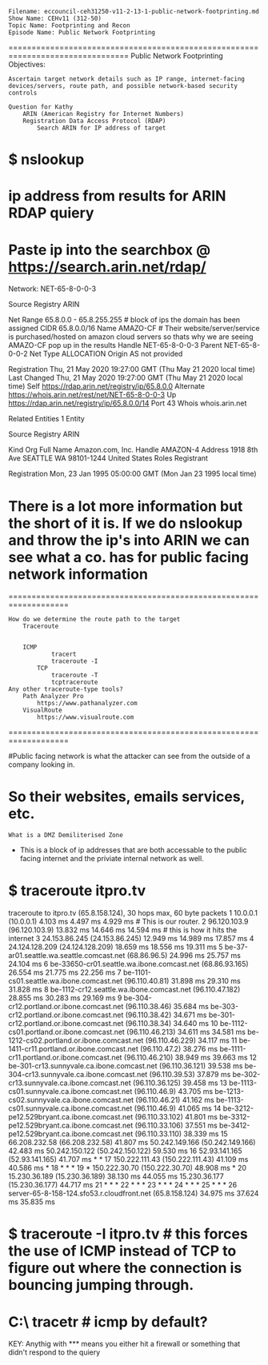     Filename: eccouncil-ceh31250-v11-2-13-1-public-network-footprinting.md
    Show Name: CEHv11 (312-50)
    Topic Name: Footprinting and Recon
    Episode Name: Public Network Footprinting

================================================================================
Public Network Footprinting
Objectives:

    Ascertain target network details such as IP range, internet-facing devices/servers, route path, and possible network-based security controls

    Question for Kathy
        ARIN (American Registry for Internet Numbers)
        Registration Data Access Protocol (RDAP)
            Search ARIN for IP address of target
# $ nslookup
# ip address from results for ARIN RDAP quiery

# Paste ip into the searchbox @ https://search.arin.net/rdap/


Network: NET-65-8-0-0-3

Source Registry
    ARIN

Net Range
    65.8.0.0 - 65.8.255.255     # block of ips the domain has been assigned
CIDR
    65.8.0.0/16
Name
    AMAZO-CF                  # Their website/server/service is purchased/hosted on amazon cloud servers so thats why we are seeing AMAZO-CF pop up in the results
Handle
    NET-65-8-0-0-3
Parent
    NET-65-8-0-0-2
Net Type
    ALLOCATION
Origin AS
    not provided

Registration
    Thu, 21 May 2020 19:27:00 GMT (Thu May 21 2020 local time) 
Last Changed
    Thu, 21 May 2020 19:27:00 GMT (Thu May 21 2020 local time) 
Self
    https://rdap.arin.net/registry/ip/65.8.0.0
Alternate
    https://whois.arin.net/rest/net/NET-65-8-0-0-3
Up
    https://rdap.arin.net/registry/ip/65.8.0.0/14
Port 43 Whois
    whois.arin.net

Related Entities
1 Entity

Source Registry
    ARIN

Kind
    Org
Full Name
    Amazon.com, Inc.
Handle
    AMAZON-4
Address
    1918 8th Ave
    SEATTLE
    WA
    98101-1244
    United States
Roles
    Registrant

Registration
    Mon, 23 Jan 1995 05:00:00 GMT (Mon Jan 23 1995 local time) 

# There is a lot more information but the short of it is. If we do nslookup and throw the ip's into ARIN we can see what a co. has for public facing network information
 
===================================================================

	How do we determine the route path to the target
        Traceroute
 

		ICMP
                tracert
                traceroute -I
            TCP
                traceroute -T
                tcptraceroute
    Any other traceroute-type tools?
        Path Analyzer Pro
            https://www.pathanalyzer.com
        VisualRoute
            https://www.visualroute.com
===================================================================

#Public facing network is what the attacker can see from the outside of a company looking in.
	
# So their websites, emails services, etc.

	What is a DMZ Demiliterised Zone
- This is a block of ip addresses that are both accessable to the 
 public facing internet and the priviate internal network as well.



# $ traceroute itpro.tv 
 traceroute to itpro.tv (65.8.158.124), 30 hops max, 60 byte packets
 1  10.0.0.1 (10.0.0.1)  4.103 ms  4.497 ms  4.929 ms   # This is our router. 
 2  96.120.103.9 (96.120.103.9)  13.832 ms  14.646 ms  14.594 ms     # this is how it hits the internet
 3  24.153.86.245 (24.153.86.245)  12.949 ms  14.989 ms  17.857 ms
 4  24.124.128.209 (24.124.128.209)  18.659 ms  18.556 ms  19.311 ms
 5  be-37-ar01.seattle.wa.seattle.comcast.net (68.86.96.5)  24.996 ms  25.757 ms  24.104 ms
 6  be-33650-cr01.seattle.wa.ibone.comcast.net (68.86.93.165)  26.554 ms  21.775 ms  22.256 ms
 7  be-1101-cs01.seattle.wa.ibone.comcast.net (96.110.40.81)  31.898 ms  29.310 ms  31.828 ms
 8  be-1112-cr12.seattle.wa.ibone.comcast.net (96.110.47.182)  28.855 ms  30.283 ms  29.169 ms
 9  be-304-cr12.portland.or.ibone.comcast.net (96.110.38.46)  35.684 ms be-303-cr12.portland.or.ibone.comcast.net (96.110.38.42)  34.671 ms be-301-cr12.portland.or.ibone.comcast.net (96.110.38.34)  34.640 ms
10  be-1112-cs01.portland.or.ibone.comcast.net (96.110.46.213)  34.611 ms  34.581 ms be-1212-cs02.portland.or.ibone.comcast.net (96.110.46.229)  34.117 ms
11  be-1411-cr11.portland.or.ibone.comcast.net (96.110.47.2)  38.276 ms be-1111-cr11.portland.or.ibone.comcast.net (96.110.46.210)  38.949 ms  39.663 ms
12  be-301-cr13.sunnyvale.ca.ibone.comcast.net (96.110.36.121)  39.538 ms be-304-cr13.sunnyvale.ca.ibone.comcast.net (96.110.39.53)  37.879 ms be-302-cr13.sunnyvale.ca.ibone.comcast.net (96.110.36.125)  39.458 ms
13  be-1113-cs01.sunnyvale.ca.ibone.comcast.net (96.110.46.9)  43.705 ms be-1213-cs02.sunnyvale.ca.ibone.comcast.net (96.110.46.21)  41.162 ms be-1113-cs01.sunnyvale.ca.ibone.comcast.net (96.110.46.9)  41.065 ms
14  be-3212-pe12.529bryant.ca.ibone.comcast.net (96.110.33.102)  41.801 ms be-3312-pe12.529bryant.ca.ibone.comcast.net (96.110.33.106)  37.551 ms be-3412-pe12.529bryant.ca.ibone.comcast.net (96.110.33.110)  38.339 ms
15  66.208.232.58 (66.208.232.58)  41.807 ms 50.242.149.166 (50.242.149.166)  42.483 ms 50.242.150.122 (50.242.150.122)  59.530 ms
16  52.93.141.165 (52.93.141.165)  41.707 ms * *
17  150.222.111.43 (150.222.111.43)  41.109 ms  40.586 ms *
18  * * *
19  * 150.222.30.70 (150.222.30.70)  48.908 ms *
20  15.230.36.189 (15.230.36.189)  38.130 ms  44.055 ms 15.230.36.177 (15.230.36.177)  44.717 ms
21  * * *
22  * * *
23  * * *
24  * * *
25  * * *
26  server-65-8-158-124.sfo53.r.cloudfront.net (65.8.158.124)  34.975 ms  37.624 ms  35.835 ms


# $ traceroute -I itpro.tv  # this forces the use of ICMP instead of TCP to figure out where the connection is bouncing jumping through. 


# C:\ tracetr # icmp by default?



KEY:
	 Anythig with *** means you either hit a firewall or something that didn't respond to the quiery




















